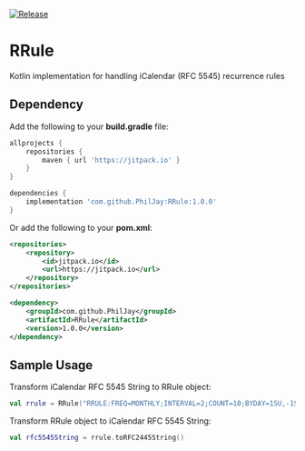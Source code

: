 [![Release](https://img.shields.io/github/release/PhilJay/rrule.svg?style=flat)](https://jitpack.io/#PhilJay/rrule)


# RRule
Kotlin implementation for handling iCalendar (RFC 5545) recurrence rules 

## Dependency

Add the following to your **build.gradle** file:
```groovy
allprojects {
    repositories {
        maven { url 'https://jitpack.io' }
    }
}

dependencies {
    implementation 'com.github.PhilJay:RRule:1.0.0'
}
```

Or add the following to your **pom.xml**:

```xml
<repositories>
    <repository>
        <id>jitpack.io</id>
        <url>https://jitpack.io</url>
    </repository>
</repositories>

<dependency>
    <groupId>com.github.PhilJay</groupId>
    <artifactId>RRule</artifactId>
    <version>1.0.0</version>
</dependency>
```

## Sample Usage

Transform iCalendar RFC 5545 String to RRule object:

```kotlin
val rrule = RRule("RRULE:FREQ=MONTHLY;INTERVAL=2;COUNT=10;BYDAY=1SU,-1SU")
```

Transform RRule object to iCalendar RFC 5545 String:

```kotlin
val rfc5545String = rrule.toRFC2445String()
```
